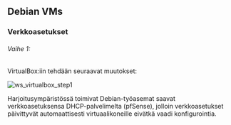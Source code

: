 ## Debian VMs

### Verkkoasetukset

###### Vaihe 1:

VirtualBox:iin tehdään seuraavat muutokset:

![ws_virtualbox_step1](https://user-images.githubusercontent.com/16650292/32947049-b17a1184-cba2-11e7-894e-40bab4058c89.png)



Harjoitusympäristössä toimivat Debian-työasemat saavat verkkoasetuksensa DHCP-palvelimelta (pfSense), jolloin verkkoasetukset päivittyvät automaattisesti virtuaalikoneille eivätkä vaadi konfigurointia.
